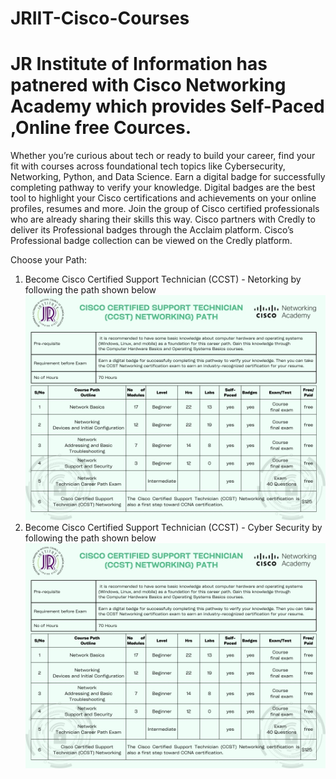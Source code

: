 # JRIIT-Cisco-Courses
#  JR Institute of Information has patnered with Cisco Networking Academy which provides Self-Paced ,Online free Cources.
 Whether you’re curious about tech or ready to build your career, find your fit with courses across foundational tech topics like Cybersecurity, Networking, Python, and Data Science. 
 Earn a digital badge for successfully completing pathway to verify your knowledge. Digital badges are the best tool to highlight your Cisco certifications and achievements on your online profiles, resumes and more. Join the group of Cisco certified professionals who are already sharing their skills this way.
 Cisco partners with Credly to deliver its Professional badges through the Acclaim platform. Cisco’s Professional badge collection can be viewed on the Credly platform.

Choose your Path:
 1. Become Cisco Certified Support Technician (CCST) - Netorking by following the path shown below
    ![Networking](1.jpg)
 2. Become Cisco Certified Support Technician (CCST) - Cyber Security  by following the path shown below
    ![Cyber Security](1.jpg)


    




